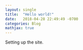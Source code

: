 ```yaml
---
layout: single
title:  "Hello world!"
date:   2018-04-28 22:49:49 -0700
categories: Blog
mathjax: true
---
```


Setting up the site.